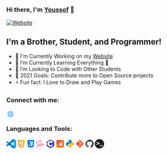 ### Hi there, I'm [Youssof][website] 👋

[![Website](https://img.shields.io/website?label=youssof.live&style=for-the-badge&url=https%3A%2F%2Fyoussof.live)](https://youssof.live)

## I'm a Brother, Student, and Programmer!

- 🔭 I'm Currently Working on my [Website][website]
- 🌱 I’m Currently Learning Everything 🤣
- 🤝 I’m Looking to Code with Other Students
- 🥅 2021 Goals: Contribute more to Open Source projects
- ⚡ Fun fact: I Love to Draw and Play Games

### Connect with me:

[<img align="left" alt="youssof.live" width="22px" src="imgs/icons8-globe_with_meridians.png" />][website]

<br />

### Languages and Tools:

[<img align="left" alt="Visual Studio Code" width="26px" src="https://raw.githubusercontent.com/github/explore/80688e429a7d4ef2fca1e82350fe8e3517d3494d/topics/visual-studio-code/visual-studio-code.png" />][webdevplaylist]
[<img align="left" alt="HTML5" width="26px" src="imgs/icons8-html_5.png" />][webdevplaylist]
[<img align="left" alt="CSS3" width="26px" src="imgs/icons8-css3.png" />][cssplaylist]
[<img align="left" alt="Sass" width="26px" src="imgs/icons8-sass.png" />][cssplaylist]
[<img align="left" alt="C" width="26px" src="imgs/icons8-c_programming.png" />][cprogramming]
[<img align="left" alt="Swift" width="26px" src="imgs/icons8-swift.png" />][swift]
[<img align="left" alt="Python" width="26px" src="imgs/icons8-python.png" />][python]
[<img align="left" alt="Git" width="26px" src="imgs/icons8-git.png" />][webdevplaylist]
[<img align="left" alt="GitHub" width="26px" src="imgs/icons8-github.png" />][webdevplaylist]
[<img align="left" alt="Terminal" width="26px" src="https://raw.githubusercontent.com/github/explore/80688e429a7d4ef2fca1e82350fe8e3517d3494d/topics/terminal/terminal.png" />][webdevplaylist]

<br />
<br />

[website]: https://youssof.live
[twitter]: https://twitter.com/codeSTACKr
[youtube]: https://youtube.com/codeSTACKr
[instagram]: https://instagram.com/codeSTACKr
[linkedin]: https://linkedin.com/in/codeSTACKr
[webdevplaylist]: https://www.youtube.com/playlist?list=PLkwxH9e_vrAJ0WbEsFA9W3I1W-g_BTsbt
[cssplaylist]: https://www.youtube.com/playlist?list=PLkwxH9e_vrALSdvZuEh6gqQdmDoDIoqz4
[cprogramming]: https://www.youtube.com/playlist?list=PLKJ19NyHj8cftgidY--e8OfzH1bce6HvA
[swift]: https://www.youtube.com/watch?v=Ulp1Kimblg0
[python]: https://www.youtube.com/watch?v=rfscVS0vtbw